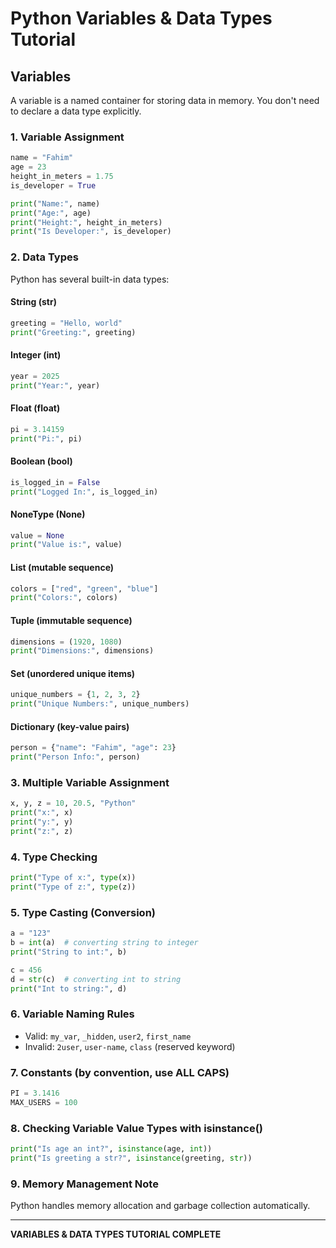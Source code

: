 


# Python Variables & Data Types Tutorial

## Variables
A variable is a named container for storing data in memory. You don't need to declare a data type explicitly.

### 1. Variable Assignment
```python
name = "Fahim"
age = 23
height_in_meters = 1.75
is_developer = True

print("Name:", name)
print("Age:", age)
print("Height:", height_in_meters)
print("Is Developer:", is_developer)
```

### 2. Data Types
Python has several built-in data types:

#### String (str)
```python
greeting = "Hello, world"
print("Greeting:", greeting)
```

#### Integer (int)
```python
year = 2025
print("Year:", year)
```

#### Float (float)
```python
pi = 3.14159
print("Pi:", pi)
```

#### Boolean (bool)
```python
is_logged_in = False
print("Logged In:", is_logged_in)
```

#### NoneType (None)
```python
value = None
print("Value is:", value)
```

#### List (mutable sequence)
```python
colors = ["red", "green", "blue"]
print("Colors:", colors)
```

#### Tuple (immutable sequence)
```python
dimensions = (1920, 1080)
print("Dimensions:", dimensions)
```

#### Set (unordered unique items)
```python
unique_numbers = {1, 2, 3, 2}
print("Unique Numbers:", unique_numbers)
```

#### Dictionary (key-value pairs)
```python
person = {"name": "Fahim", "age": 23}
print("Person Info:", person)
```

### 3. Multiple Variable Assignment
```python
x, y, z = 10, 20.5, "Python"
print("x:", x)
print("y:", y)
print("z:", z)
```

### 4. Type Checking
```python
print("Type of x:", type(x))
print("Type of z:", type(z))
```

### 5. Type Casting (Conversion)
```python
a = "123"
b = int(a)  # converting string to integer
print("String to int:", b)

c = 456
d = str(c)  # converting int to string
print("Int to string:", d)
```

### 6. Variable Naming Rules
- Valid: `my_var`, `_hidden`, `user2`, `first_name`
- Invalid: `2user`, `user-name`, `class` (reserved keyword)

### 7. Constants (by convention, use ALL CAPS)
```python
PI = 3.1416
MAX_USERS = 100
```

### 8. Checking Variable Value Types with isinstance()
```python
print("Is age an int?", isinstance(age, int))
print("Is greeting a str?", isinstance(greeting, str))
```

### 9. Memory Management Note
Python handles memory allocation and garbage collection automatically.

---

**VARIABLES & DATA TYPES TUTORIAL COMPLETE**
```
